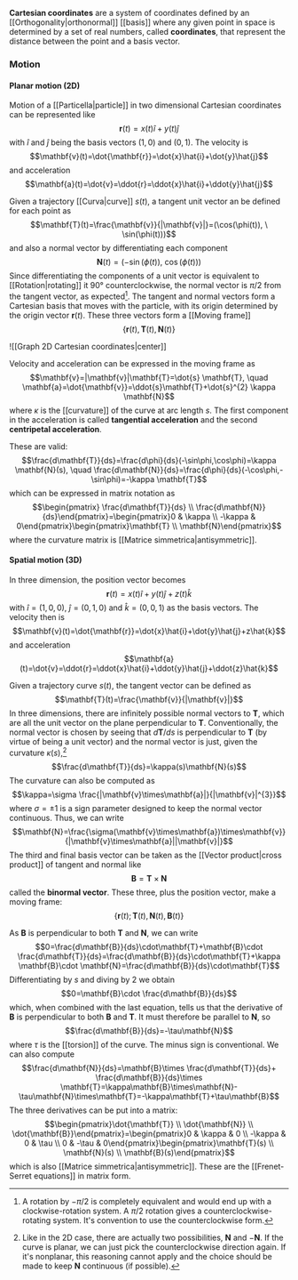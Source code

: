 **Cartesian coordinates** are a system of coordinates defined by an [[Orthogonality|orthonormal]] [[basis]] where any given point in space is determined by a set of real numbers, called **coordinates**, that represent the distance between the point and a basis vector.
### Motion
#### Planar motion (2D)
Motion of a [[Particella|particle]] in two dimensional Cartesian coordinates can be represented like
$$\mathbf{r}(t)=x(t)\hat{i}+y(t)\hat{j}$$
with $\hat{i}$ and $\hat{j}$ being the basis vectors $(1,0)$ and $(0,1)$. The velocity is
$$\mathbf{v}(t)=\dot{\mathbf{r}}=\dot{x}\hat{i}+\dot{y}\hat{j}$$
and acceleration
$$\mathbf{a}(t)=\dot{v}=\ddot{r}=\ddot{x}\hat{i}+\ddot{y}\hat{j}$$

Given a trajectory [[Curva|curve]] $s(t)$, a tangent unit vector an be defined for each point as
$$\mathbf{T}(t)=\frac{\mathbf{v}}{|\mathbf{v}|}=(\cos(\phi(t)), \ \sin(\phi(t)))$$
and also a normal vector by differentiating each component
$$\mathbf{N}(t)=(-\sin(\phi(t)),\ \cos(\phi(t)))$$
Since differentiating the components of a unit vector is equivalent to [[Rotation|rotating]] it 90° counterclockwise, the normal vector is $\pi/2$ from the tangent vector, as expected[^1]. The tangent and normal vectors form a Cartesian basis that moves with the particle, with its origin determined by the origin vector $\mathbf{r}(t)$. These three vectors form a [[Moving frame]]
$$\{\mathbf{r}(t), \mathbf{T}(t),\mathbf{N}(t)\}$$

![[Graph 2D Cartesian coordinates|center]]

Velocity and acceleration can be expressed in the moving frame as
$$\mathbf{v}=|\mathbf{v}|\mathbf{T}=\dot{s} \mathbf{T}, \quad \mathbf{a}=\dot{\mathbf{v}}=\ddot{s}\mathbf{T}+\dot{s}^{2} \kappa \mathbf{N}$$
where $\kappa$ is the [[curvature]] of the curve at arc length $s$. The first component in the acceleration is called **tangential acceleration** and the second **centripetal acceleration**.

These are valid:
$$\frac{d\mathbf{T}}{ds}=\frac{d\phi}{ds}(-\sin\phi,\cos\phi)=\kappa \mathbf{N}(s), \quad \frac{d\mathbf{N}}{ds}=\frac{d\phi}{ds}(-\cos\phi,-\sin\phi)=-\kappa \mathbf{T}$$
which can be expressed in matrix notation as
$$\begin{pmatrix} \frac{d\mathbf{T}}{ds} \\ \frac{d\mathbf{N}}{ds}\end{pmatrix}=\begin{pmatrix}0 & \kappa \\ -\kappa & 0\end{pmatrix}\begin{pmatrix}\mathbf{T} \\ \mathbf{N}\end{pmatrix}$$
where the curvature matrix is [[Matrice simmetrica|antisymmetric]].
#### Spatial motion (3D)
In three dimension, the position vector becomes
$$\mathbf{r}(t)=x(t)\hat{i}+y(t)\hat{j}+z(t)\hat{k}$$
with $\hat{i}=(1,0,0)$, $\hat{j}=(0,1,0)$ and $\hat{k}=(0,0,1)$ as the basis vectors. The velocity then is
$$\mathbf{v}(t)=\dot{\mathbf{r}}=\dot{x}\hat{i}+\dot{y}\hat{j}+z\hat{k}$$
and acceleration
$$\mathbf{a}(t)=\dot{v}=\ddot{r}=\ddot{x}\hat{i}+\ddot{y}\hat{j}+\ddot{z}\hat{k}$$

Given a trajectory curve $s(t)$, the tangent vector can be defined as
$$\mathbf{T}(t)=\frac{\mathbf{v}}{|\mathbf{v}|}$$
In three dimensions, there are infinitely possible normal vectors to $\mathbf{T}$, which are all the unit vector on the plane perpendicular to $\mathbf{T}$. Conventionally, the normal vector is chosen by seeing that $d\mathbf{T}/ds$ is perpendicular to $\mathbf{T}$ (by virtue of being a unit vector) and the normal vector is just, given the curvature $\kappa(s)$,[^2]
$$\frac{d\mathbf{T}}{ds}=\kappa(s)\mathbf{N}(s)$$
The curvature can also be computed as
$$\kappa=\sigma \frac{|\mathbf{v}\times\mathbf{a}|}{|\mathbf{v}|^{3}}$$
where $\sigma=\pm1$ is a sign parameter designed to keep the normal vector continuous. Thus, we can write
$$\mathbf{N}=\frac{\sigma(\mathbf{v}\times\mathbf{a})\times\mathbf{v}}{|\mathbf{v}\times\mathbf{a}||\mathbf{v}|}$$
The third and final basis vector can be taken as the [[Vector product|cross product]] of tangent and normal like
$$\mathbf{B}=\mathbf{T}\times\mathbf{N}$$
called the **binormal vector**. These three, plus the position vector, make a moving frame:
$$\{\mathbf{r}(t);\mathbf{T}(t),\mathbf{N}(t),\mathbf{B}(t)\}$$

As $\mathbf{B}$ is perpendicular to both $\mathbf{T}$ and $\mathbf{N}$, we can write
$$0=\frac{d\mathbf{B}}{ds}\cdot\mathbf{T}+\mathbf{B}\cdot \frac{d\mathbf{T}}{ds}=\frac{d\mathbf{B}}{ds}\cdot\mathbf{T}+\kappa \mathbf{B}\cdot \mathbf{N}=\frac{d\mathbf{B}}{ds}\cdot\mathbf{T}$$
Differentiating by $s$ and diving by 2 we obtain
$$0=\mathbf{B}\cdot \frac{d\mathbf{B}}{ds}$$
which, when combined with the last equation, tells us that the derivative of $\mathbf{B}$ is perpendicular to both $\mathbf{B}$ and $\mathbf{T}$. It must therefore be parallel to $\mathbf{N}$, so
$$\frac{d\mathbf{B}}{ds}=-\tau\mathbf{N}$$
where $\tau$ is the [[torsion]] of the curve. The minus sign is conventional. We can also compute
$$\frac{d\mathbf{N}}{ds}=\mathbf{B}\times \frac{d\mathbf{T}}{ds}+ \frac{d\mathbf{B}}{ds}\times \mathbf{T}=\kappa\mathbf{B}\times\mathbf{N}-\tau\mathbf{N}\times\mathbf{T}=-\kappa\mathbf{T}+\tau\mathbf{B}$$
The three derivatives can be put into a matrix:
$$\begin{pmatrix}\dot{\mathbf{T}} \\ \dot{\mathbf{N}} \\ \dot{\mathbf{B}}\end{pmatrix}=\begin{pmatrix}0 & \kappa & 0 \\ -\kappa & 0 & \tau \\ 0 & -\tau & 0\end{pmatrix}\begin{pmatrix}\mathbf{T}(s) \\ \mathbf{N}(s) \\ \mathbf{B}(s)\end{pmatrix}$$
which is also [[Matrice simmetrica|antisymmetric]]. These are the [[Frenet-Serret equations]] in matrix form.

[^1]: A rotation by $-\pi/2$ is completely equivalent and would end up with a clockwise-rotation system. A $\pi/2$ rotation gives a counterclockwise-rotating system. It's convention to use the counterclockwise form.
[^2]: Like in the 2D case, there are actually two possibilities, $\mathbf{N}$ and $-\mathbf{N}$. If the curve is planar, we can just pick the counterclockwise direction again. If it's nonplanar, this reasoning cannot apply and the choice should be made to keep $\mathbf{N}$ continuous (if possible).